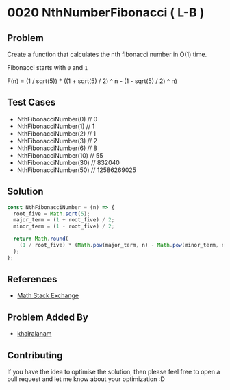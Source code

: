 # 0020 NthNumberFibonacci ( L-B )

## Problem

Create a function that calculates the nth fibonacci number in O(1) time.

Fibonacci starts with `0` and `1`

F(n) = (1 / sqrt(5)) \* ((1 + sqrt(5) / 2) ^ n - (1 - sqrt(5) / 2) ^ n)

## Test Cases

- NthFibonacciNumber(0) // 0
- NthFibonacciNumber(1) // 1
- NthFibonacciNumber(2) // 1
- NthFibonacciNumber(3) // 2
- NthFibonacciNumber(6) // 8
- NthFibonacciNumber(10) // 55
- NthFibonacciNumber(30) // 832040
- NthFibonacciNumber(50) // 12586269025

## Solution

```javascript
const NthFibonacciNumber = (n) => {
  root_five = Math.sqrt(5);
  major_term = (1 + root_five) / 2;
  minor_term = (1 - root_five) / 2;

  return Math.round(
    (1 / root_five) * (Math.pow(major_term, n) - Math.pow(minor_term, n))
  );
};
```

## References

- [Math Stack Exchange](https://math.stackexchange.com/questions/1105093/proving-a-slight-variation-of-the-fibonacci-formula-using-complete-induction)

## Problem Added By

- [khairalanam](https://github.com/khairalanam)

## Contributing

If you have the idea to optimise the solution, then please feel free to open a pull request and let me know about your optimization :D
